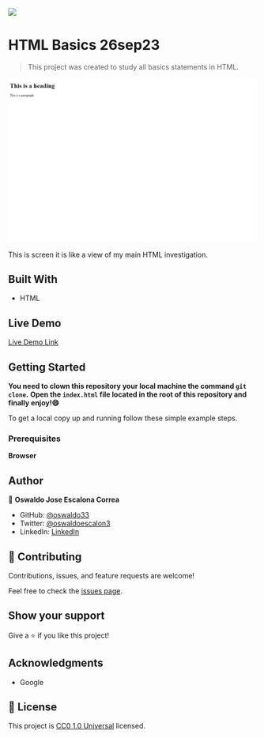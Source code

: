 ![](https://img.shields.io/badge/Uneweb-blue)

# HTML Basics 26sep23

>This project was created to study all basics statements in HTML.

![screenshot](./app_screenshot.png)

This is screen it is like a view of my main HTML investigation.

## Built With

- HTML

## Live Demo

[Live Demo Link](https://oswaldo33.github.io/html-basic-26sep2023/)


## Getting Started

**You need to clown this repository your local machine the command `git clone`.**
**Open the `index.html` file located in the root of this repository and finally enjoy!:smile:**


To get a local copy up and running follow these simple example steps.

### Prerequisites

**Browser**

## Author

👤 **Oswaldo Jose Escalona Correa**

- GitHub: [@oswaldo33](https://github.com/oswaldo33)
- Twitter: [@oswaldoescalon3](https://twitter.com/oswaldoescalon3)
- LinkedIn: [LinkedIn](https://www.linkedin.com/in/oswaldo-escalona-a0ba72245/)

## 🤝 Contributing

Contributions, issues, and feature requests are welcome!

Feel free to check the [issues page](https://github.com/oswaldo33/html-basic-26sep2023/issues).

## Show your support

Give a ⭐️ if you like this project!

## Acknowledgments

- Google

## 📝 License

This project is [CC0 1.0 Universal](LICENSE) licensed.